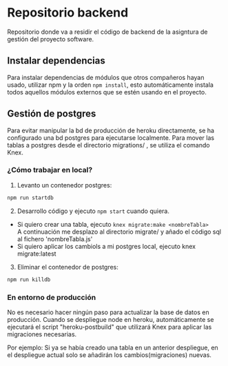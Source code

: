 # Repositorio backend 
Repositorio donde va a residir el código de backend de la asigntura de gestión del  proyecto software.
## Instalar dependencias
Para instalar dependencias de módulos que otros compañeros hayan usado, utilizar npm y la orden `npm install`, esto automáticamente instala todos aquellos módulos externos que se estén usando en el proyecto.
## Gestión de postgres
Para evitar manipular la bd de producción de heroku directamente, se ha configurado 
una bd postgres para ejecutarse localmente.
Para mover las tablas a postgres desde el directorio migrations/ , se utiliza el comando Knex.

### ¿Cómo trabajar en local?
1. Levanto un contenedor postgres:
```bash
npm run startdb
```
2. Desarrollo código y ejecuto `npm start` cuando quiera.  
* Si quiero crear una tabla, ejecuto `knex migrate:make <nombreTabla>`  
  A continuación me desplazo al directorio migrate/ y añado el código sql al fichero 'nombreTabla.js'
* Si quiero aplicar los cambiols a mi postgres local, ejecuto knex migrate:latest
3. Eliminar el contenedor de postgres:
```bash
npm run killdb
```

### En entorno de producción
No es necesario hacer ningún paso para actualizar la base de datos en producción. 
Cuando se despliegue node en heroku, automáticamente se ejecutará el script "heroku-postbuild"
que utilizará Knex para aplicar las migraciones necesarias.  

Por ejemplo: Si ya se había creado una tabla en un anterior despliegue, en el despliegue
actual solo se añadirán los cambios(migraciones) nuevas.




